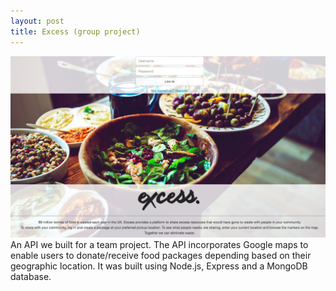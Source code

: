 ```yaml
---
layout: post
title: Excess (group project)
---
```

<a href="http://excess.herokuapp.com" target="_blank"><img src="/images/fulls/03.jpg" class="fit image" ></a> An API we built for a team project. The API incorporates Google maps to enable users to donate/receive food packages depending based on their geographic location. It was built using Node.js, Express and a MongoDB database. 